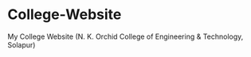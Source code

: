 # College-Website
My College Website (N. K. Orchid College of Engineering &amp; Technology, Solapur)
